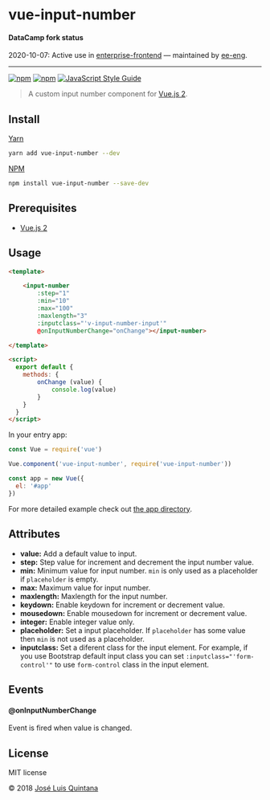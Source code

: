 # vue-input-number

#### DataCamp fork status

2020-10-07: Active use in [enterprise-frontend](https://github.com/datacamp-engineering/enterprise-frontend) — maintained by [ee-eng](https://github.com/orgs/datacamp-engineering/teams/enterprise).
<hr>

[![npm](https://img.shields.io/npm/v/vue-input-number.svg)](https://www.npmjs.com/package/vue-input-number) [![npm](https://img.shields.io/npm/dt/vue-input-number.svg)](https://www.npmjs.com/package/vue-input-number) [![JavaScript Style Guide](https://img.shields.io/badge/code_style-standard-brightgreen.svg)](https://standardjs.com)

> A custom input number component for [Vue.js 2](https://vuejs.org/).

## Install

[Yarn](https://yarnpkg.com/lang/en/)

```sh
yarn add vue-input-number --dev
```

[NPM](https://www.npmjs.com/)
```sh
npm install vue-input-number --save-dev
```

## Prerequisites

- [Vue.js 2](https://vuejs.org/)

## Usage

```html
<template>

    <input-number
        :step="1"
        :min="10"
        :max="100"
        :maxlength="3"
        :inputclass="'v-input-number-input'"
        @onInputNumberChange="onChange"></input-number>

</template>

<script>
  export default {
    methods: {
        onChange (value) {
            console.log(value)
        }
    }
  }
</script>
```

In your entry app:

```js
const Vue = require('vue')

Vue.component('vue-input-number', require('vue-input-number'))

const app = new Vue({
  el: '#app'
})
```

For more detailed example check out [the app directory](./app).

## Attributes

- __value:__ Add a default value to input. 
- __step:__ Step value for increment and decrement the input number value.
- __min:__ Minimum value for input number. `min` is only used as a placeholder if `placeholder` is empty.
- __max:__ Maximum value for input number.
- __maxlength:__ Maxlength for the input number.
- __keydown:__ Enable keydown for increment or decrement value.
- __mousedown:__ Enable mousedown for increment or decrement value.
- __integer:__ Enable integer value only.
- __placeholder:__ Set a input placeholder. If `placeholder` has some value then `min` is not used as a placeholder.
- __inputclass:__ Set a diferent class for the input element. For example, if you use Bootstrap default input class you can set `:inputclass="'form-control'"` to use `form-control` class in the input element.

## Events

#### @onInputNumberChange

Event is fired when value is changed.

## License
MIT license

© 2018 [José Luis Quintana](https://git.io/joseluisq)
